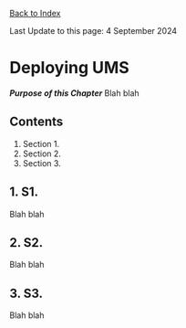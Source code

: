 [Back to Index](https://github.com/zeditor01/using_zowe/blob/main/README.md)

Last Update to this page: 4 September 2024

# Deploying UMS

***Purpose of this Chapter***
Blah blah

## Contents
1. Section 1.
2. Section 2.
3. Section 3.

## 1. S1.

Blah blah

## 2. S2.

Blah blah

## 3. S3.

Blah blah
